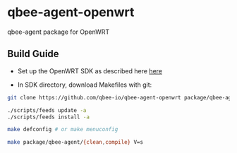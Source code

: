 # qbee-agent-openwrt
qbee-agent package for OpenWRT

## Build Guide

- Set up the OpenWRT SDK as described here [here](https://openwrt.org/docs/guide-developer/toolchain/use-buildsystem)

- In SDK directory, download Makefiles with git:

```sh
git clone https://github.com/qbee-io/qbee-agent-openwrt package/qbee-agent
```

```sh
./scripts/feeds update -a
./scripts/feeds install -a

make defconfig # or make menuconfig

make package/qbee-agent/{clean,compile} V=s
```

